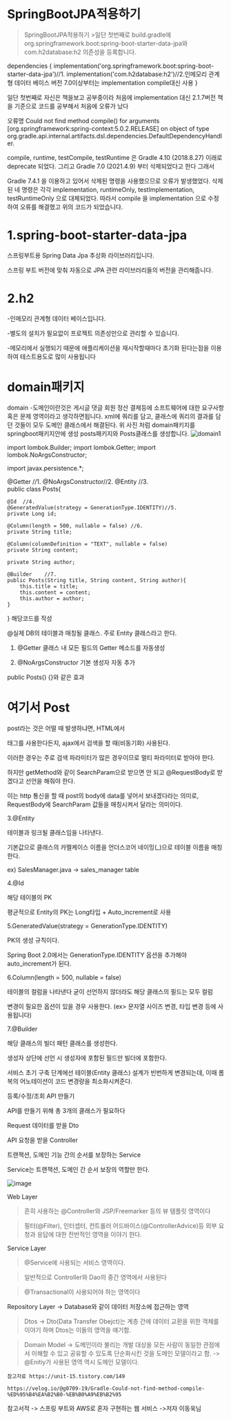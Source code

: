 SpringBootJPA적용하기
====

>SpringBootJPA적용하기
>        >일단 첫번째로 build.gradle에 org.springframework.boot:spring-boot-starter-data-jpa와 com.h2database:h2 의존성을 등록합니다.

dependencies {
	implementation('org.springframework.boot:spring-boot-starter-data-jpa')//1.
	implementation('com.h2database:h2')//2.인메모리 관계형 데이터 베이스 버전 7.0이상부터는 implementation compile대신 사용
}

일단 첫번째로 자신은 책을보고 공부중이라 처음에 implementation 대신 2.1.7버전 책을 기준으로 코드를 공부해서 처음에 오류가 났다

오류명 Could not find method compile() for arguments [org.springframework:spring-context:5.0.2.RELEASE] on object of type org.gradle.api.internal.artifacts.dsl.dependencies.DefaultDependencyHandler.

compile, runtime, testCompile, testRuntime 은 Gradle 4.10 (2018.8.27) 이래로
deprecate 되었다.
그리고 Gradle 7.0 (2021.4.9) 부터 삭제되었다고 한다 그래서

 Gradle 7.4.1 을 이용하고 있어서 삭제된 명령을 사용했으므로 오류가 발생했었다.
삭제된 네 명령은 각각 implementation, runtimeOnly, testImplementation, testRuntimeOnly 으로 대체되었다.
따라서 compile 을 implementation 으로 수정하여 오류를 해결했고 위의 코드가 되었습니다.


1.spring-boot-starter-data-jpa
=====

스프링부트용 Spring Data Jpa 추상화 라이브러리입니다.

스프링 부트 버전에 맞춰 자동으로 JPA 관련 라이브러리들의 버전을 관리해줍니다.


2.h2
=====

-인메모리 관계형 데이터 베이스입니다.

-별도의 설치가 필요없이 프로젝트 의존성만으로 관리할 수 있습니다.

-메모리에서 실행되기 때문에 애플리케이션을 재시작할때마다 초기화 된다는점을 이용하여 테스트용도로 많이 사용됩니다

domain패키지
======

domain -도메인이란것은 게시글 댓글 회원 정산 결제등에 소프트웨어에 대한 요구사항 혹은 문제 영역이라고 생각하면됩니다.
xml에 쿼리를 담고, 클래스에 쿼리의 결과를 담던 것들이 모두 도메인 클래스에서 해결된다.
위 사진 처럼 domain패키지를 springboot패키지안에 생성 posts패키지와 Posts클래스를 생성합니다.
![domain1](https://user-images.githubusercontent.com/100178951/178730979-0136d0e0-8ade-42bf-bb39-782b89bf2c34.jpg)



import lombok.Builder;
import lombok.Getter;
import lombok.NoArgsConstructor;

import javax.persistence.*;

@Getter //1.
@NoArgsConstructor//2.
@Entity //3.    
public class Posts{

	@Id  //4.
	@GeneratedValue(strategy = GenerationType.IDENTITY)//5.
    private Long id;

	@Column(length = 500, nullable = false) //6.
    private String title;

	@Column(columnDefinition = "TEXT", nullable = false)
	private String content;

    private String author;

    @Builder    //7.
    public Posts(String title, String content, String author){
		this.title = title;
        this.content = content;
        this.author = author;
	}
}
해당코드를 작성

@실제 DB의 테이블과 매칭될 클래스. 주로 Entity 클래스라고 한다.


1.  @Getter
클래스 내 모든 필드의 Getter 메소드를 자동생성

2. @NoArgsConstructor
기본 생성자 자동 추가

public Posts() {}와 같은 효과

여기서 Post
=====

post라는 것은 어떨 때 발생하냐면, HTML에서 <Form> 태그를 사용한다든지, ajax에서 검색을 할 때(비동기화) 사용된다.
  
이러한 경우는 주로 검색 파라미터가 많은 경우이므로 멀티 파라미터로 받아야 한다. 
  
하지만 getMethod와 같이 SearchParam으로 받으면 안 되고 @RequestBody로 받겠다고 선언을 해줘야 한다. 
  
이는 http 통신을 할 때 post의 body에 data를 넣어서 보내겠다라는 의미로, RequestBody에 SearchParam 값들을 매칭시켜서 달라는 의미이다.
  
 3.@Entity
  
테이블과 링크될 클래스임을 나타낸다.
  
기본값으로 클래스의 카멜케이스 이름을 언더스코어 네이밍(_)으로 테이블 이름을 매칭한다.
  
  ex) SalesManager.java -> sales_manager table
  
  4.@Id
  
해당 테이블의 PK
  
평균적으로 Entity의 PK는 Long타입 + Auto_increment로 사용
  
  5.GeneratedValue(strategy = GenerationType.IDENTITY)
	
PK의 생성 규칙이다.
	
Spring Boot 2.0에서는 GenerationType.IDENTITY 옵션을 추가해야 auto_increment가 된다.
	
6.Column(length = 500, nullable = false)
	
테이블의 컬럼을 나타낸다 굳이 선언하지 않더라도 해당 클래스의 필드는 모두 컬럼
	
변경이 필요한 옵션이 있을 경우 사용한다. (ex> 문자열 사이즈 변경, 타입 변경 등에 사용됩니다)	
	
7.@Builder
	
해당 클래스의 빌더 패턴 클래스를 생성한다.
	
생성자 상단에 선언 시 생성자에 포함된 필드만 빌더에 포함한다.
	
	
	
서비스 초기 구축 단계에선 테이블(Entity 클래스) 설계가 빈번하게 변경되는데, 이때 롬복의 어노테이션이 코드 변경량을 최소화시켜준다.	
	

등록/수정/조회 API 만들기

API를 만들기 위해 총 3개의 클래스가 필요하다

Request 데이터를 받을 Dto
	
API 요청을 받을 Controller
	
트랜잭션, 도메인 기능 간의 순서를 보장하는 Service
	
Service는 트랜잭션, 도메인 간 순서 보장의 역할만 한다.
	
![image](https://user-images.githubusercontent.com/100178951/179711835-52a9dd6d-e1b9-43db-be9f-f70e5e7ad7e8.png)

Web Layer
> 흔히 사용하는 @Controller와 JSP/Freemarker 등의 뷰 템플릿 영역이다
	
> 필터(@Filter), 인터셉터, 컨트롤러 어드바이스(@ControllerAdvice)등 외부 요청과 응답에 대한 전반적인 영역을 이야기 한다.	

Service Layer
> @Service에 사용되는 서비스 영역이다.
	
> 일반적으로 Controller와 Dao의 중간 영역에서 사용된다
	
> @Transactional이 사용되어야 하는 영역이다	
	
Repository Layer
-> Database와 같이 데이터 저장소에 접근하는 영역

>Dtos
-> Dto(Data Transfer Obejct)는 계층 간에 데이터 교환을 위한 객체를 이야기 하며
Dtos는 이들의 영역을 얘기함.

>Domain Model
-> 도메인이라 불리는 개발 대상을 모든 사람이 동일한 관점에서 이해할 수 있고 공유할 수 있도록 단순화시킨 것을 도메인 모델이라고 함.
-> @Enitiy가 사용된 영역 역시 도메인 모델이다.	
	

	
	
	참고자료 https://unit-15.tistory.com/149
	
	https://velog.io/@g0709-19/Gradle-Could-not-find-method-compile-%ED%95%B4%EA%B2%B0-%EB%B0%A9%EB%B2%95
  
  참고서적 -> 스프링 부트와 AWS로 혼자 구현하는 웹 서비스  ->저자 이동욱님
